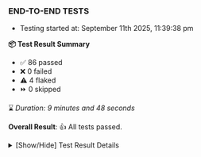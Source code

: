 ### END-TO-END TESTS

- Testing started at: September 11th 2025, 11:39:38 pm

**📦 Test Result Summary**

- ✅ 86 passed
- ❌ 0 failed
- ⚠️ 4 flaked
- ⏩ 0 skipped

⌛ _Duration: 9 minutes and 48 seconds_

**Overall Result**: 👍 All tests passed.



<details>
    <summary>[Show/Hide] Test Result Details</summary>
    <div markdown="1">

| Test | Browser | Test Case | Tags | Result |
| :---: | :---: | :--- | :---: | :---: |
| 1 | chromium-meshery-provider | deploys a published design to a connected cluster |  | ⚠️ |
| 2 | chromium-meshery-provider | Aggregation Charts are displayed |  | ⚠️ |
| 3 | chromium-local-provider | imports design via File |  | ⚠️ |
| 4 | chromium-local-provider | Transition to ignored state and then back to connected state |  | ⚠️ |

</div>
</details>


<!-- To see the full report, please visit our CI/CD pipeline with reporter. -->